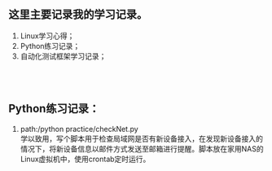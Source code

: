 ## 这里主要记录我的学习记录。
1. Linux学习心得；
2. Python练习记录；
3. 自动化测试框架学习记录；

</br>
</br>

## Python练习记录：

1. path:/python practice/checkNet.py
</br>学以致用，写个脚本用于检查局域网是否有新设备接入，在发现新设备接入的情况下，将新设备信息以邮件方式发送至邮箱进行提醒。脚本放在家用NAS的Linux虚拟机中，使用crontab定时运行。
